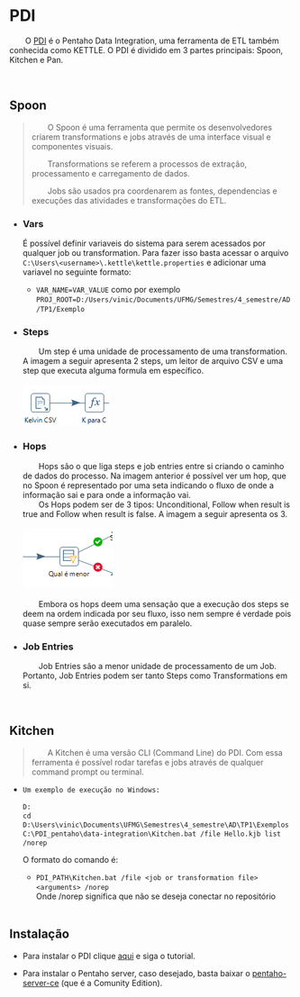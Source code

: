 # PDI
&ensp;&ensp;&ensp;&ensp;O [PDI](https://help.hitachivantara.com/Documentation/Pentaho/9.3/Products/Pentaho_Data_Integration) é o Pentaho Data Integration, uma ferramenta de ETL também conhecida como KETTLE. O PDI é dividido em 3 partes principais: Spoon, Kitchen e Pan.

</br>  

## Spoon
>&ensp;&ensp;&ensp;&ensp;O Spoon é uma ferramenta que permite os desenvolvedores criarem transformations e jobs através de uma interface visual e componentes visuais.  
>
>&ensp;&ensp;&ensp;&ensp;Transformations se referem a processos de extração, processamento e carregamento de dados.  
>
>&ensp;&ensp;&ensp;&ensp;Jobs são usados pra coordenarem as fontes, dependencias e execuções das atividades e transformações do ETL.

* ### Vars
  É possível definir variaveis do sistema para serem acessados por qualquer job ou transformation. Para fazer isso basta acessar o arquivo
  `C:\Users\<username>\.kettle\kettle.properties` e adicionar uma variavel no seguinte formato:
  * `VAR_NAME=VAR_VALUE` como por exemplo `PROJ_ROOT=D:/Users/vinic/Documents/UFMG/Semestres/4_semestre/AD/TP1/Exemplo`

* ### Steps
  &ensp;&ensp;&ensp;&ensp;Um step é uma unidade de processamento de uma transformation. A imagem a seguir apresenta 2 steps, um leitor de arquivo CSV e uma step que executa alguma formula em específico.  
  </br><img src="./img/Steps.png"></br>  
* ### Hops  
  &ensp;&ensp;&ensp;&ensp;Hops são o que liga steps e job entries entre si criando o caminho de dados do processo. Na imagem anterior é possível ver um hop, que no Spoon é representado por uma seta indicando o fluxo de onde a informação sai e para onde a informação vai.  
  &ensp;&ensp;&ensp;&ensp;Os Hops podem ser de 3 tipos: Unconditional, Follow when result is true and Follow when result is false. A imagem a seguir apresenta os 3.  
  </br><img src="./img/Hops.png"></br>  
  &ensp;&ensp;&ensp;&ensp;Embora os hops deem uma sensação que a execução dos steps se deem na ordem indicada por seu fluxo, isso nem sempre é verdade pois quase sempre serão executados em paralelo.
* ### Job Entries
  &ensp;&ensp;&ensp;&ensp;Job Entries são a menor unidade de processamento de um Job. Portanto, Job Entries podem ser tanto Steps como Transformations em si.

</br>  

## Kitchen
>&ensp;&ensp;&ensp;&ensp;A Kitchen é uma versão CLI (Command Line) do PDI. Com essa ferramenta é possível rodar tarefas e jobs através de qualquer command prompt ou terminal.  
* `Um exemplo de execução no Windows:`
  ```
  D:
  cd D:\Users\vinic\Documents\UFMG\Semestres\4_semestre\AD\TP1\Exemplos 
  C:\PDI_pentaho\data-integration\Kitchen.bat /file Hello.kjb list /norep  
  ```  
  O formato do comando é:  
    * `PDI_PATH\Kitchen.bat /file <job or transformation file> <arguments> /norep`  
    Onde /norep significa que não se deseja conectar no repositório

  </br>
## Instalação
* Para instalar o PDI clique [aqui](https://www.ericknishimoto.com.br/como-instalar-o-pentaho-data-integration-pdi-no-windows/) e siga o tutorial.

* Para instalar o Pentaho server, caso desejado, basta baixar o [pentaho-server-ce](https://sourceforge.net/projects/pentaho/files/Pentaho-9.3/server/) (que é a Comunity Edition).